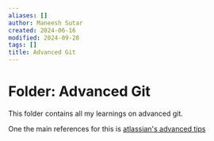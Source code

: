 ```yaml
---
aliases: []
author: Maneesh Sutar
created: 2024-06-16
modified: 2024-09-28
tags: []
title: Advanced Git
---
```


# Folder: Advanced Git

This folder contains all my learnings on advanced git.

One the main references for this is [atlassian's advanced tips](https://www.atlassian.com/git/tutorials/advanced-overview)
